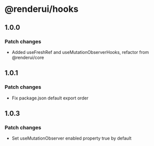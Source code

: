 # @renderui/hooks

## 1.0.0

### Patch changes

- Added useFreshRef and useMutationObserverHooks, refactor from @renderui/core

## 1.0.1

### Patch changes

- Fix package.json default export order

## 1.0.3

### Patch changes

- Set useMutationObserver enabled property true by default
